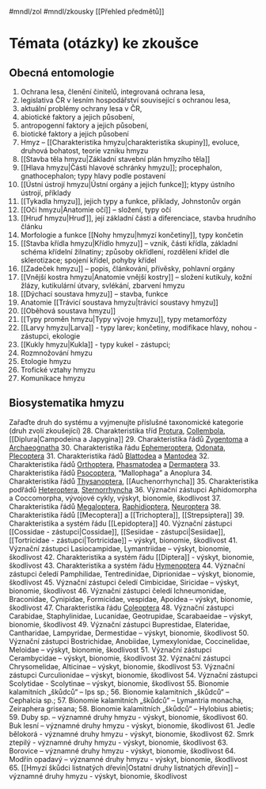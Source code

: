 #mndl/zol #mndl/zkousky [[Přehled předmětů]]
# Témata (otázky) ke zkoušce

## Obecná entomologie

1. Ochrana lesa, členění činitelů, integrovaná ochrana lesa,
2. legislativa ČR v lesním hospodářství související s ochranou lesa,
3. aktuální problémy ochrany lesa v ČR,
4. abiotické faktory a jejich působení,
5. antropogenní faktory a jejich působení,
6. biotické faktory a jejich působení
7. Hmyz – [[Charakteristika hmyzu|charakteristika skupiny]], evoluce, druhová bohatost, teorie vzniku hmyzu
8. [[Stavba těla hmyzu|Základní stavební plán hmyzího těla]]
9. [[Hlava hmyzu|Části hlavové schránky hmyzu]]; procephalon, gnathocephalon; typy hlavy podle postavení
10. [[Ústní ústrojí hmyzu|Ústní orgány a jejich funkce]]; ktypy ústního ústrojí, příklady
11. [[Tykadla hmyzu]], jejich typy a funkce, příklady, Johnstonův orgán
12. [[Oči hmyzu|Anatomie očí]] – složení, typy očí
13. [[Hruď hmyzu|Hruď]], její základní části a diferenciace, stavba hrudního článku
14. Morfologie a funkce [[Nohy hmyzu|hmyzí končetiny]], typy končetin
15. [[Stavba křídla hmyzu|Křídlo hmyzu]] – vznik, části křídla, základní schéma křídelní žilnatiny; způsoby okřídlení, rozdělení křídel dle sklerotizace; spojení křídel, pohyby křídel
16. [[Zadeček hmyzu]] – popis, článkování, přívěsky, pohlavní orgány
17. [[Vnější kostra hmyzu|Anatomie vnější kostry]] – složení kutikuly, kožní žlázy, kutikulární útvary, svlékání, zbarvení hmyzu
18. [[Dýchací soustava hmyzu]] – stavba, funkce
19. Anatomie [[Trávicí soustava hmyzu|trávicí soustavy hmyzu]]
20. [[Oběhová soustava hmyzu]]
21. [[Typy proměn hmyzu|Typy vývoje hmyzu]], typy metamorfózy
22. [[Larvy hmyzu|Larva]] - typy larev; končetiny, modifikace hlavy, nohou - zástupci, ekologie
23. [[Kukly hmyzu|Kukla]] - typy kukel - zástupci;
24. Rozmnožování hmyzu
25. Etologie hmyzu
26. Trofické vztahy hmyzu
27. Komunikace hmyzu


 ## Biosystematika hmyzu
 
Zařaďte druh do systému a vyjmenujte příslušné taxonomické kategorie (druh zvolí zkoušející)
28. Charakteristika tříd [Protura](Protura.md), [Collembola](Collembola.md), [[Diplura|Campodeina a Japygina]]
29. Charakteristika řádů [Zygentoma](Zygentoma.md) a [Archaeognatha](Archaeognatha.md)
30. Charakteristika řádu [Ephemeroptera](Ephemeroptera.md), [Odonata](Odonata.md), [Plecoptera](Plecoptera.md)
31. Charakteristika řádů [Blattodea](Blattodea.md) a [Mantodea](Mantodea.md)
32. Charakteristika řádů [Orthoptera](Orthoptera.md), [Phasmatodea](Phasmatodea.md) a [Dermaptera](Dermaptera.md)
33. Charakteristika řádů [Psocoptera](Psocoptera.md), “Mallophaga” a Anoplura
34. Charakteristika řádů [Thysanoptera](Thysanoptera.md), [[Auchenorrhyncha]]
35. Charakteristika podřádů [Heteroptera](Heteroptera.md), [Sternorrhyncha](Sternorrhyncha.md)
36. Význační zástupci Aphidomorpha a Coccomorpha, vývojové cykly, výskyt, bionomie, škodlivost
37. Charakteristika řádů [Megaloptera](Megaloptera.md), [Raphidioptera](Raphidioptera.md), [Neuroptera](Neuroptera.md)
38. Charakteristika řádů [[Mecoptera]] a [[Trichoptera]], [[Strepsiptera]]
39. Charakteristika a systém řádu [[Lepidoptera]]
40. Význační zástupci [[Cossidae - zástupci|Cossidae]], [[Sesiidae - zástupci|Sesiidae]], [[Tortricidae - zástupci|Tortricidae]] – výskyt, bionomie, škodlivost
41. Význační zástupci Lasiocampidae, Lymantriidae – výskyt, bionomie, škodlivost
42. Charakteristika a systém řádu [[Diptera]] - výskyt, bionomie, škodlivost
43. Charakteristika a systém řádu [Hymenoptera](Hymenoptera.md)
44. Význační zástupci čeledí Pamphilidae, Tentredinidae, Diprionidae – výskyt, bionomie, škodlivost
45. Význační zástupci čeledí Cimbicidae, Siricidae – výskyt, bionomie, škodlivost
46. Význační zástupci čeledí Ichneumonidae, Braconidae, Cynipidae, Formicidae, vespidae, Apoidea – výskyt, bionomie, škodlivost
47. Charakteristika řádu [Coleoptera](Coleoptera.md)
48. Význační zástupci Carabidae, Staphylinidae, Lucanidae, Geotrupidae, Scarabaeidae – výskyt, bionomie, škodlivost
49. Význační zástupci Buprestidae, Elateridae, Cantharidae, Lampyridae, Dermestidae – výskyt, bionomie, škodlivost
50. Význační zástupci Bostrichidae, Anobiidae, Lymexylonidae, Coccinelidae, Meloidae – výskyt, bionomie, škodlivost
51. Význační zástupci Cerambycidae – výskyt, bionomie, škodlivost
32. Význační zástupci Chrysomelidae, Alticinae – výskyt, bionomie, škodlivost
53. Význační zástupci Curculionidae – výskyt, bionomie, škodlivost
54. Význační zástupci Scolytidae - Scolytinae – výskyt, bionomie, škodlivost
55. Bionomie kalamitních „škůdců“ – Ips sp.;
56. Bionomie kalamitních „škůdců“ – Cephalcia sp.;
57. Bionomie kalamitních „škůdců“ – Lymantria monacha, Zeiraphera griseana;
58. Bionomie kalamitních „škůdců“ – Hylobius abietis;
59. Duby sp. – významné druhy hmyzu - výskyt, bionomie, škodlivost
60. Buk lesní – významné druhy hmyzu - výskyt, bionomie, škodlivost
61. Jedle bělokorá - významné druhy hmyzu - výskyt, bionomie, škodlivost
62. Smrk ztepilý - významné druhy hmyzu - výskyt, bionomie, škodlivost
63. Borovice – významné druhy hmyzu - výskyt, bionomie, škodlivost
64. Modřín opadavý – významné druhy hmyzu - výskyt, bionomie, škodlivost
65. [[Hmyzí škůdci listnatých dřevin|Ostatní druhy listnatých dřevin]] – významné druhy hmyzu - výskyt, bionomie, škodlivost
